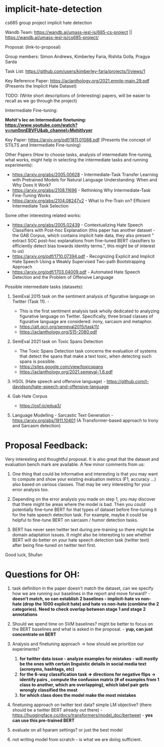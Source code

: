 # implicit-hate-detection
cs685 group project implicit hate detection

Wandb Team: https://wandb.ai/umass-iesl-is/685-cs-project || https://wandb.ai/umass-iesl-is/cs685-project/


Proposal: (link-to-proposal)

Group members: Simon Andrews, Kimberley Faria, Rishita Golla, Pragya Sarda

Task List: https://github.com/users/kimberley-faria/projects/1/views/1 

Key Reference Paper: https://aclanthology.org/2021.emnlp-main.29.pdf (Presents the Implicit Hate Dataset)

TODO: (Write short descriptions of (interesting) papers, will be easier to recall as we go through the project)

Imtermediate Fine-tuning:

**Mohit's lec on Intermediate finetuning: https://www.youtube.com/watch?v=run0nnEBVFU&ab_channel=MohitIyyer**

Key Paper: https://arxiv.org/pdf/1811.01088.pdf (Presents the concept of STILTS and Intermediate Fine-tuning)

Other Papers (How to choose tasks, analysis of intermediate fine-tuning, what works, might help in selecting the intermediate tasks and running experiments):
- https://arxiv.org/abs/2005.00628 - Intermediate-Task Transfer Learning with Pretrained Models for Natural Language Understanding: When and Why Does It Work?
- https://arxiv.org/abs/2108.11696 - Rethinking Why Intermediate-Task Fine-Tuning Works
- https://arxiv.org/abs/2104.08247v2 - What to Pre-Train on? Efficient Intermediate Task Selection

Some other interesting related works:
- https://arxiv.org/abs/2005.02439 - Contextualizing Hate Speech Classifiers with Post-hoc Explanation (this paper has another dataset - the GAB Corpus, which contains implicit hate data, they also present " extract SOC post-hoc explanations from fine-tuned BERT classifiers to efficiently detect bias towards identity terms.", this might be of interest to us)
- https://arxiv.org/pdf/1710.07394.pdf - Recognizing Explicit and Implicit Hate Speech Using a Weakly Supervised Two-path Bootstrapping Approach
- https://arxiv.org/pdf/1703.04009.pdf - Automated Hate Speech Detection and the Problem of Offensive Language

Possible intermediate tasks (datasets):

1.  SemEval 2015 task on the sentiment analysis of figurative language on Twitter (Task 11). - 
    - This is the first sentiment analysis task wholly dedicated to analyzing figurative language on Twitter. Specifically, three broad classes of figurative language are considered: irony, sarcasm and metaphor. 
    - https://alt.qcri.org/semeval2015/task11/ 
    - https://aclanthology.org/S15-2080.pdf
    
2.  SemEval 2021 task on Toxic Spans Detection
    - The Toxic Spans Detection task concerns the evaluation of systems that detect the spans that make a text toxic, when detecting such spans is possible.
    - https://sites.google.com/view/toxicspans
    - https://aclanthology.org/2021.semeval-1.6.pdf
3.  HSOL (Hate speech and offensive language) - https://github.com/t-davidson/hate-speech-and-offensive-language
4.  Gab Hate Corpus
    - https://osf.io/edua3/ 
5.  Language Modelling - Sarcastic Text Generation - https://arxiv.org/abs/1911.10401 (A Transformer-based approach to Irony and Sarcasm detection)



# Proposal Feedback:
Very interesting and thoughtful proposal. It is also great that the dataset and evaluation bench mark are available. A few minor comments from us:

1. One thing that could be informative and interesting is that you may want to compute and show your existing evaluation metrics (F1, accuracy …) also based on various classes. That may be very interesting for your error analysis too.

2. Depending on the error analysis you made on step 1, you may discover that there might be areas where the model is bad. Then you could potentially fine-tune BERT for that types of dataset before fine-tuning it for the hate speech detection task. For example, maybe it could be helpful to fine-tune BERT on sarcasm / humor detection tasks.

3. BERT has never seen twitter text during pre-training so there might be domain adaptation issues. It might also be interesting to see whether BERT will do better on your hate speech detection task (twitter text) after being fine-tuned on twitter text first.


Good luck,
Shufan


# Questions for OH:

1. task definition in the paper doesn't match the dataset, can we specify how we are running our baselines in the report and move forward? - **doesn't match, so can establish 2 baselines - implicit-hate vs non-hate (drop the 1000 explicit hate) and hate vs non-hate (combine the 2 categories). Need to check overlap between stage 1 and stage 2 annotations**
2. Should we spend time on SVM baselines? might be better to focus on the BERT baselines and what is asked in the proposal. - **yup, can just concentrate on BERT**
3. Analysis and finetuning approach -> how should we prioritize our experiments?

    1. **for twitter data issue - analyze examples for mistakes - will mostly be the ones with certain linguistic details in social media text (acronyms, hashtags, etc)** 
    2. **for the 6-way classification task => directions for negative flips -> identify pairs , compute the confusion matrix (# of examples from 1 class to another, which are overlapping), which label pair gets wrongly classified the most**
    3. **for which class does the model make the most mistakes**
    
4. finetuning approach on twitter text data?  simple LM objective? (there should be a twitter BERT already out there) - https://huggingface.co/docs/transformers/model_doc/bertweet - **yes can use this pre-trained BERT**
5. evaluate on all hparam settings? or just the best model
6. not writing model from scratch - is what we are doing sufficient.

